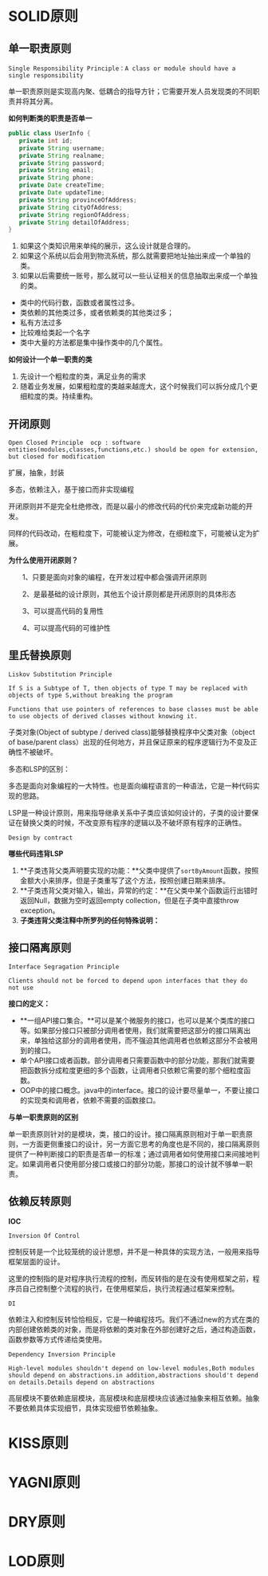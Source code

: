 # SOLID原则

## 单一职责原则

`Single Responsibility Principle：A class or module should have a single responsibility`

单一职责原则是实现高内聚、低耦合的指导方针；它需要开发人员发现类的不同职责并将其分离。

**如何判断类的职责是否单一**

```java
public class UserInfo {
   private int id;
   private String username;
   private String realname;
   private String password;
   private String email;
   private String phone;
   private Date createTime;
   private Date updateTime;
   private String provinceOfAddress;
   private String cityOfAddress;
   private String regionOfAddress;
   private String detailOfAddress;
}
```

1. 如果这个类知识用来单纯的展示，这么设计就是合理的。
2. 如果这个系统以后会用到物流系统，那么就需要把地址抽出来成一个单独的类。
3. 如果以后需要统一账号，那么就可以一些认证相关的信息抽取出来成一个单独的类。

* 类中的代码行数，函数或者属性过多。
* 类依赖的其他类过多，或者依赖类的其他类过多；
* 私有方法过多
* 比较难给类起一个名字
* 类中大量的方法都是集中操作类中的几个属性。

**如何设计一个单一职责的类**

1. 先设计一个粗粒度的类，满足业务的需求
2. 随着业务发展，如果粗粒度的类越来越庞大，这个时候我们可以拆分成几个更细粒度的类。持续重构。

## 开闭原则

`Open Closed Principle  ocp : software entities(modules,classes,functions,etc.) should be open for extension, but closed for modification`

扩展，抽象，封装

多态，依赖注入，基于接口而非实现编程

开闭原则并不是完全杜绝修改，而是以最小的修改代码的代价来完成新功能的开发。

同样的代码改动，在粗粒度下，可能被认定为修改，在细粒度下，可能被认定为扩展。

**为什么使用开闭原则？**

　　1、只要是面向对象的编程，在开发过程中都会强调开闭原则

　　2、是最基础的设计原则，其他五个设计原则都是开闭原则的具体形态

　　3、可以提高代码的复用性

　　4、可以提高代码的可维护性

## 里氏替换原则

`Liskov Substitution Principle`

`If S is a Subtype of T, then objects of type T may be replaced with objects of type S,without breaking the program`

`Functions that use pointers of references to base classes must be able to use objects of derived classes without knowing it.`

子类对象(Object of subtype / derived class)能够替换程序中父类对象（object of base/parent class）出现的任何地方，并且保证原来的程序逻辑行为不变及正确性不被破坏。

多态和LSP的区别：

多态是面向对象编程的一大特性。也是面向编程语言的一种语法，它是一种代码实现的思路。

LSP是一种设计原则，用来指导继承关系中子类应该如何设计的，子类的设计要保证在替换父类的时候，不改变原有程序的逻辑以及不破坏原有程序的正确性。

`Design by contract`

**哪些代码违背LSP**

1. **子类违背父类声明要实现的功能：**父类中提供了`sortByAmount`函数，按照金额大小来排序，但是子类重写了这个方法，按照创建日期来排序。
2. **子类违背父类对输入，输出，异常的约定：**在父类中某个函数运行出错时返回Null，数据为空时返回empty collection，但是在子类中直接throw exception。
3. **子类违背父类注释中所罗列的任何特殊说明：**

## 接口隔离原则

`Interface Segragation Principle`

`Clients should not be forced to depend upon interfaces that they do not use`

**接口的定义：**

* **一组API接口集合。**可以是某个微服务的接口，也可以是某个类库的接口等。如果部分接口只被部分调用者使用，我们就需要把这部分的接口隔离出来，单独给这部分的调用者使用，而不强迫其他调用者也依赖这部分不会被用到的接口。
* 单个API接口或者函数。部分调用者只需要函数中的部分功能，那我们就需要把函数拆分成粒度更细的多个函数，让调用者只依赖它需要的那个细粒度函数。
* OOP中的接口概念。java中的interface。接口的设计要尽量单一，不要让接口的实现类和调用者，依赖不需要的函数接口。

**与单一职责原则的区别**

单一职责原则针对的是模块，类，接口的设计。接口隔离原则相对于单一职责原则，一方面更侧重接口的设计，另一方面它思考的角度也是不同的，接口隔离原则提供了一种判断接口的职责是否单一的标准；通过调用者如何使用接口来间接地判定。如果调用者只使用部分接口或接口的部分功能，那接口的设计就不够单一职责。

## 依赖反转原则

**IOC**

`Inversion Of Control`

控制反转是一个比较笼统的设计思想，并不是一种具体的实现方法，一般用来指导框架层面的设计。

这里的控制指的是对程序执行流程的控制，而反转指的是在没有使用框架之前，程序员自己控制整个流程的执行，在使用框架后，执行流程通过框架来控制。

`DI`

依赖注入和控制反转恰恰相反，它是一种编程技巧。我们不通过new的方式在类的内部创建依赖类的对象，而是将依赖的类对象在外部创建好之后，通过构造函数，函数参数等方式传递给类使用。

`Dependency Inversion Principle`

`High-level modules shouldn't depend on low-level modules,Both modules should depend on abstractions.in addition,abstractions should't depend on details.Details depend on abstractions`

高层模块不要依赖底层模块，高层模块和底层模块应该通过抽象来相互依赖。抽象不要依赖具体实现细节，具体实现细节依赖抽象。

# KISS原则

# YAGNI原则

# DRY原则

# LOD原则